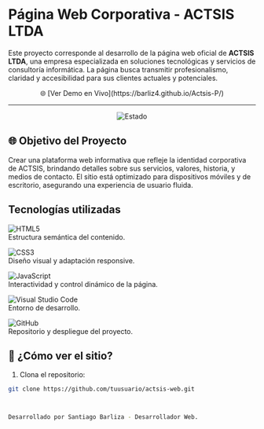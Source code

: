 # Página Web Corporativa - ACTSIS LTDA
Este proyecto corresponde al desarrollo de la página web oficial de **ACTSIS LTDA**, una empresa especializada en soluciones tecnológicas y servicios de consultoría informática. La página busca transmitir profesionalismo, claridad y accesibilidad para sus clientes actuales y potenciales.

<div align="center">
🌐 [Ver Demo en Vivo](https://barliz4.github.io/Actsis-P/)  

--- 

![Estado](https://img.shields.io/badge/Estado-En%20Pausa-red)

</div>

## 🌐 Objetivo del Proyecto
Crear una plataforma web informativa que refleje la identidad corporativa de ACTSIS, brindando detalles sobre sus servicios, valores, historia, y medios de contacto. El sitio está optimizado para dispositivos móviles y de escritorio, asegurando una experiencia de usuario fluida.



## Tecnologías utilizadas
![HTML5](https://img.shields.io/badge/HTML5-E34F26?style=for-the-badge&logo=html5&logoColor=white)  
Estructura semántica del contenido.

![CSS3](https://img.shields.io/badge/CSS3-1572B6?style=for-the-badge&logo=css3&logoColor=white)  
Diseño visual y adaptación responsive.

![JavaScript](https://img.shields.io/badge/JavaScript-F7DF1E?style=for-the-badge&logo=javascript&logoColor=black)  
Interactividad y control dinámico de la página.

![Visual Studio Code](https://img.shields.io/badge/VS_Code-007ACC?style=for-the-badge&logo=visual-studio-code&logoColor=white)  
Entorno de desarrollo.


![GitHub](https://img.shields.io/badge/GitHub-181717?style=for-the-badge&logo=github&logoColor=white)  
Repositorio y despliegue del proyecto.



## 📲 ¿Cómo ver el sitio?

1. Clona el repositorio:
```bash
git clone https://github.com/tuusuario/actsis-web.git



Desarrollado por Santiago Barliza - Desarrollador Web.

